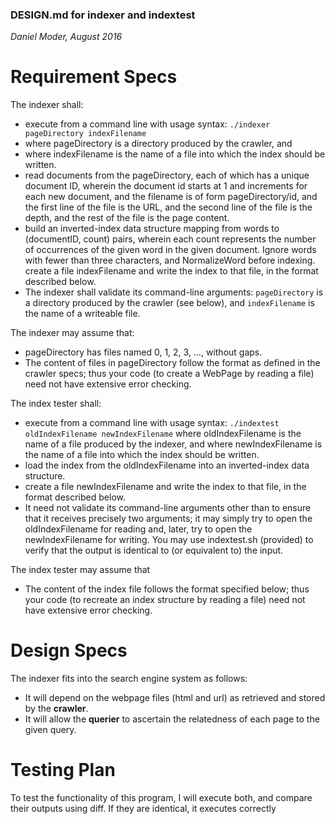 ### DESIGN.md for indexer and indextest
*Daniel Moder, August 2016*

# Requirement Specs

The indexer shall:
- execute from a command line with usage syntax:
`./indexer pageDirectory indexFilename`
- where pageDirectory is a directory produced by the crawler, and
- where indexFilename is the name of a file into which the index should be written.
- read documents from the pageDirectory, each of which has a unique document ID, wherein the document id starts at 1 and increments for each new document, and the filename is of form pageDirectory/id,
    and the first line of the file is the URL,
    and the second line of the file is the depth,
    and the rest of the file is the page content.
- build an inverted-index data structure mapping from words to (documentID, count) pairs, wherein each count represents the number of occurrences of the given word in the given document. Ignore words with fewer than three characters, and NormalizeWord before indexing.
    create a file indexFilename and write the index to that file, in the format described below.
- The indexer shall validate its command-line arguments:
`pageDirectory` is a directory produced by the crawler (see below), and
`indexFilename` is the name of a writeable file.

The indexer may assume that:
- pageDirectory has files named 0, 1, 2, 3, …, without gaps.
- The content of files in pageDirectory follow the format as defined in the crawler specs; thus your code (to create a WebPage by reading a file) need not have extensive error checking.

The index tester shall:
- execute from a command line with usage syntax:
`./indextest oldIndexFilename newIndexFilename`
where oldIndexFilename is the name of a file produced by the indexer, and
where newIndexFilename is the name of a file into which the index should be written.
- load the index from the oldIndexFilename into an inverted-index data structure.
- create a file newIndexFilename and write the index to that file, in the format described below.
- It need not validate its command-line arguments other than to ensure that it receives precisely two arguments; it may simply try to open the oldIndexFilename for reading and, later, try to open the newIndexFilename for writing. You may use indextest.sh (provided) to verify that the output is identical to (or equivalent to) the input.

The index tester may assume that
- The content of the index file follows the format specified below; thus your code (to recreate an index structure by reading a file) need not have extensive error checking.


# Design Specs

The indexer fits into the search engine system as follows:
- It will depend on the webpage files (html and url) as retrieved and stored by the **crawler**.
- It will allow the **querier** to ascertain the relatedness of each page to the given query.


# Testing Plan

To test the functionality of this program, I will execute both, and compare their outputs using diff. If they are identical, it executes correctly


